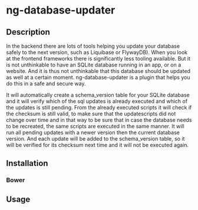 # ng-database-updater

## Description
In the backend there are lots of tools helping you update your database safely to the next version, such as Liquibase
or FlywayDB). When you look at the frontend frameworks there is significantly less tooling available. But it is not 
unthinkable to have an SQLite database running in an app, or on a website. And it is thus not unthinkable that this 
database should be updated as well at a certain moment. ng-database-updater is a plugin that helps you do this in a 
safe and secure way.

It will automatically create a schema_version table for your SQLite database and it will verify which of the sql updates
is already executed and which of the updates is still pending. From the already executed scripts it will check if the 
checksum is still valid, to make sure that the updatescripts did not change over time and in that way to be sure that 
in case the database needs to be recreated, the same scripts are executed in the same manner. It will run all pending updates
with a newer version then the current database version. And each update will be added to the schema_version table, so it will 
be verified for its checksum next time and it will not be executed again. 

## Installation

### Bower

## Usage

